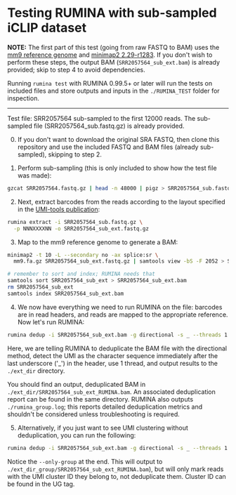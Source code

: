 # Testing RUMINA with sub-sampled iCLIP dataset

**NOTE:** The first part of this test (going from raw FASTQ to BAM) uses the [mm9 reference genome](https://genome.ucsc.edu/cgi-bin/hgGateway?db=mm9) and [minimap2 2.29-r1283](https://github.com/lh3/minimap2). If you don't wish to perform these steps, the output BAM (`SRR2057564_sub_ext.bam`) is already provided; skip to step 4 to avoid dependencies.

Running `rumina test` with RUMINA 0.99.5+ or later will run the tests on included files and store outputs and inputs in the `./RUMINA_TEST` folder for inspection.

---
Test file: SRR2057564 sub-sampled to the first 12000 reads. The sub-sampled file (SRR2057564_sub.fastq.gz) is already provided.

0. If you don't want to download the original SRA FASTQ, then clone this repository and use the included FASTQ and BAM files (already sub-sampled), skipping to step 2.

1. Perform sub-sampling (this is only included to show how the test file was made):
```bash
gzcat SRR2057564.fastq.gz | head -n 48000 | pigz > SRR2057564_sub.fastq.gz
```

2. Next, extract barcodes from the reads according to the layout specified in the [UMI-tools publication](https://pmc.ncbi.nlm.nih.gov/articles/PMC5340976/):
```bash
rumina extract -i SRR2057564_sub.fastq.gz \
  -p NNNXXXXNN -o SRR2057564_sub_ext.fastq.gz
```

3. Map to the mm9 reference genome to generate a BAM:
```bash
minimap2 -t 10 -L --secondary no -ax splice:sr \
  mm9.fa.gz SRR2057564_sub_ext.fastq.gz | samtools view -bS -F 2052 > SRR2057564_sub_ext

# remember to sort and index; RUMINA needs that
samtools sort SRR2057564_sub_ext > SRR2057564_sub_ext.bam
rm SRR2057564_sub_ext
samtools index SRR2057564_sub_ext.bam
```

4. We now have everything we need to run RUMINA on the file: barcodes are in read headers, and reads are mapped to the appropriate reference. Now let's run RUMINA: 
```bash
rumina dedup -i SRR2057564_sub_ext.bam -g directional -s _ --threads 1 --outdir ext_dir
```

Here, we are telling RUMINA to deduplicate the BAM file with the directional method, detect the UMI as the character sequence immediately after the last underscore ('_') in the header, use 1 thread, and output results to the `./ext_dir` directory.

You should find an output, deduplicated BAM in `./ext_dir/SRR2057564_sub_ext_RUMINA.bam`. An associated deduplication report can be found in the same directory. RUMINA also outputs `./rumina_group.log`; this reports detailed deduplication metrics and shouldn't be considered unless troubleshooting is required.

5. Alternatively, if you just want to see UMI clustering without deduplication, you can run the following:
```bash
rumina dedup -i SRR2057564_sub_ext.bam -g directional -s _ --threads 1 --outdir ext_dir_group --only-group
```

Notice the `--only-group` at the end. This will output to `./ext_dir_group/SRR2057564_sub_ext_RUMINA.bam`), but will only mark reads with the UMI cluster ID they belong to, not deduplicate them. Cluster ID can be found in the UG tag. 
